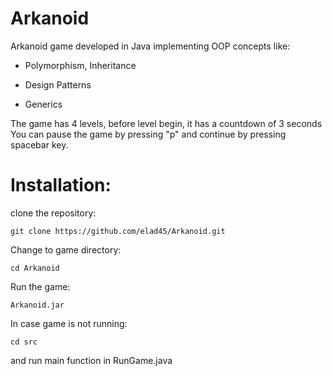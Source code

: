 <h1>Arkanoid</h1>
Arkanoid game developed in Java implementing OOP concepts like:

* Polymorphism, Inheritance

* Design Patterns

* Generics

The game has 4 levels, before level begin, it has a countdown of 3 seconds 
You can pause the game by pressing "p" and continue by pressing spacebar key.



<h1>Installation:</h1>

clone the repository:
```
git clone https://github.com/elad45/Arkanoid.git
```
Change to game directory:
```
cd Arkanoid
```
Run the game:
```
Arkanoid.jar
```

In case game is not running:
```
cd src
```
and run main function in RunGame.java

